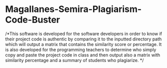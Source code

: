 # Magallanes-Semira-Plagiarism-Code-Buster

/*This software is developed for the software developers in order to know if their project code is authentic by comparing it to the inputted directory path which will output a matrix that contains the similarity score or percentage. It is also developed for the programming teachers to determine who simply copy and paste the project code in class and then output also a matrix with similarity percentage and a summary of students who plagiarize. */
